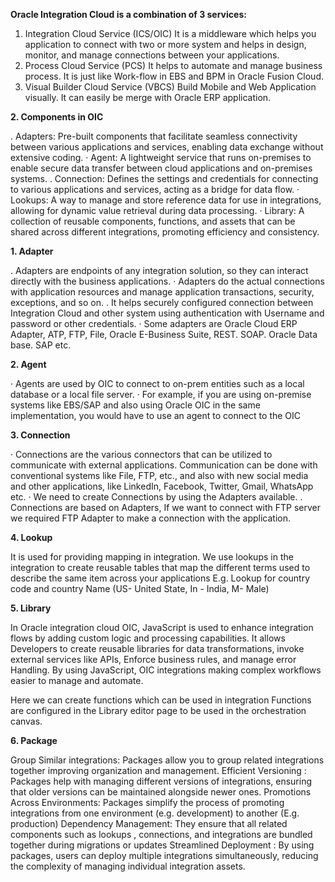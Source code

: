 **Oracle Integration Cloud is a combination of 3 services:**

1. Integration Cloud Service (ICS/OIC)
It is a middleware which helps you application to connect with two or more system and helps in
design, monitor, and manage connections between your applications.
2. Process Cloud Service (PCS)
It helps to automate and manage business process.
It is just like Work-flow in EBS and BPM in Oracle Fusion Cloud.
3. Visual Builder Cloud Service (VBCS)
Build Mobile and Web Application visually. It can easily be merge with Oracle ERP application.


**2. Components in OIC**

. Adapters: Pre-built components that facilitate seamless connectivity between various applications and services, enabling data exchange without extensive coding.
· Agent: A lightweight service that runs on-premises to enable secure data transfer between cloud applications and on-premises systems.
. Connection: Defines the settings and credentials for connecting to various applications and services, acting as a bridge for data flow.
· Lookups: A way to manage and store reference data for use in integrations, allowing for dynamic value retrieval during data processing.
· Library: A collection of reusable components, functions, and assets that can be shared across different integrations, promoting efficiency and consistency.


**1. Adapter**


. Adapters are endpoints of any integration solution, so they can interact directly with the business applications.
· Adapters do the actual connections with application resources and manage application transactions, security, exceptions, and so on.
. It helps securely configured connection between Integration Cloud and other system using authentication with Username and password or other credentials.
· Some adapters are Oracle Cloud ERP Adapter, ATP, FTP, File, Oracle E-Business Suite, REST. SOAP. Oracle Data base. SAP etc.

**2. Agent**

· Agents are used by OIC to connect to on-prem entities such as a local database or
a local file server.
· For example, if you are using on-premise systems like EBS/SAP and also using Oracle
OIC in the same implementation, you would have to use an agent to connect to the OIC


**3. Connection**

· Connections are the various connectors that can be utilized to communicate with
external applications. Communication can be done with conventional systems like File,
FTP, etc., and also with new social media and other applications, like LinkedIn, Facebook,
Twitter, Gmail, WhatsApp etc.
· We need to create Connections by using the Adapters available.
. Connections are based on Adapters, If we want to connect with FTP server we
required FTP Adapter to make a connection with the application.


**4. Lookup**

It is used for providing mapping in integration.
We use lookups in the integration to create reusable tables that map the different terms used to describe the same item across your applications
E.g. Lookup for country code and country Name (US- United State, In - India, M- Male)


**5. Library**

In Oracle integration cloud OIC, JavaScript is used to enhance integration flows by adding custom logic and processing capabilities. It allows 
Developers to create reusable libraries for data transformations, invoke external services like APIs, Enforce business rules, and manage error
Handling. By using JavaScript, OIC integrations making complex workflows easier to manage and automate.

Here we can create functions which can be used in integration
Functions are configured in the Library editor page to be used in the orchestration canvas.

**6. Package**

Group Similar integrations: Packages allow you to group related integrations together improving organization and management.
Efficient Versioning : Packages help with managing different versions of integrations, ensuring that older versions can be maintained alongside newer ones.
Promotions Across Environments: Packages simplify the process of promoting integrations from one environment (e.g. development) to another (E.g. production)
Dependency Management: They ensure that all related components such as lookups , connections, and integrations are bundled together during migrations or updates
Streamlined Deployment : By using packages, users can deploy multiple integrations simultaneously, reducing the complexity of managing individual integration assets.



